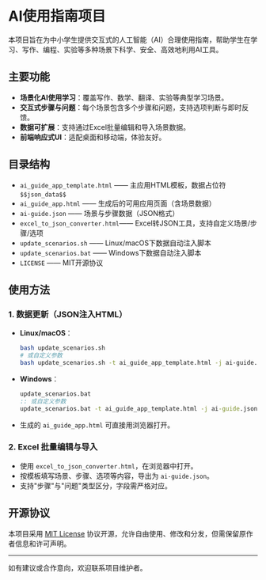 # AI使用指南项目

本项目旨在为中小学生提供交互式的人工智能（AI）合理使用指南，帮助学生在学习、写作、编程、实验等多种场景下科学、安全、高效地利用AI工具。

## 主要功能

- **场景化AI使用学习**：覆盖写作、数学、翻译、实验等典型学习场景。
- **交互式步骤与问题**：每个场景包含多个步骤和问题，支持选项判断与即时反馈。
- **数据可扩展**：支持通过Excel批量编辑和导入场景数据。
- **前端响应式UI**：适配桌面和移动端，体验友好。

## 目录结构

- `ai_guide_app_template.html`  —— 主应用HTML模板，数据占位符`$$json_data$$`
- `ai_guide_app.html`           —— 生成后的可用应用页面（含场景数据）
- `ai-guide.json`               —— 场景与步骤数据（JSON格式）
- `excel_to_json_converter.html`—— Excel转JSON工具，支持自定义场景/步骤/选项
- `update_scenarios.sh`         —— Linux/macOS下数据自动注入脚本
- `update_scenarios.bat`        —— Windows下数据自动注入脚本
- `LICENSE`                     —— MIT开源协议

## 使用方法

### 1. 数据更新（JSON注入HTML）

- **Linux/macOS**：
  
  ```sh
  bash update_scenarios.sh
  # 或自定义参数
  bash update_scenarios.sh -t ai_guide_app_template.html -j ai-guide.json -o ai_guide_app.html
  ```

- **Windows**：
  
  ```bat
  update_scenarios.bat
  :: 或自定义参数
  update_scenarios.bat -t ai_guide_app_template.html -j ai-guide.json -o ai_guide_app.html
  ```

- 生成的 `ai_guide_app.html` 可直接用浏览器打开。

### 2. Excel 批量编辑与导入

- 使用 `excel_to_json_converter.html`，在浏览器中打开。
- 按模板填写场景、步骤、选项等内容，导出为 `ai-guide.json`。
- 支持"步骤"与"问题"类型区分，字段需严格对应。

## 开源协议

本项目采用 [MIT License](LICENSE) 协议开源，允许自由使用、修改和分发，但需保留原作者信息和许可声明。

---

如有建议或合作意向，欢迎联系项目维护者。
